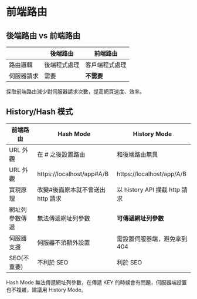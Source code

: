 <!-- ---
layout: page
--- -->

# 前端路由
## 後端路由 vs 前端路由
|            | 後端路由     | 前端路由       |
| ---------- | ------------ | -------------- |
| 路由邏輯   | 後端程式處理 | 客戶端程式處理 |
| 伺服器請求 | 需要         | **不需要**     |

採取前端路由減少對伺服器請求次數，提高網頁速度、效率。

## History/Hash 模式

| 前端路由       | Hash Mode                         | History Mode                  |
| -------------- | --------------------------------- | ----------------------------- |
| URL 外觀       | 在 # 之後設置路由                 | 和後端路由無異                |
| URL 外觀       | https://localhost/app#A/B         | https://localhost/app/A/B     |
| 實現原理       | 改變#後面原本就不會送出 http 請求 | 以 history API 攔截 http 請求 |
| 網址列參數傳遞 | 無法傳遞網址列參數                | **可傳遞網址列參數**          |
| 伺服器支援     | 伺服器不須額外設置                | 需設置伺服器端，避免拿到 404  |
| SEO(不重要)    | 不利於 SEO                        | 利於 SEO                      |

Hash Mode 無法傳遞網址列參數，在傳遞 KEY 的時候會有問題，伺服器端設置也不複雜，建議用 History Mode。
